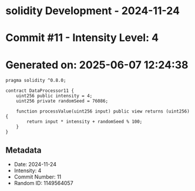 ﻿# solidity Development - 2024-11-24
# Commit #11 - Intensity Level: 4
# Generated on: 2025-06-07 12:24:38
```solidity
pragma solidity ^0.8.0;

contract DataProcessor11 {
    uint256 public intensity = 4;
    uint256 private randomSeed = 76086;

    function processValue(uint256 input) public view returns (uint256) {
        return input * intensity + randomSeed % 100;
    }
}
```
## Metadata
- Date: 2024-11-24
- Intensity: 4
- Commit Number: 11
- Random ID: 1149564057
